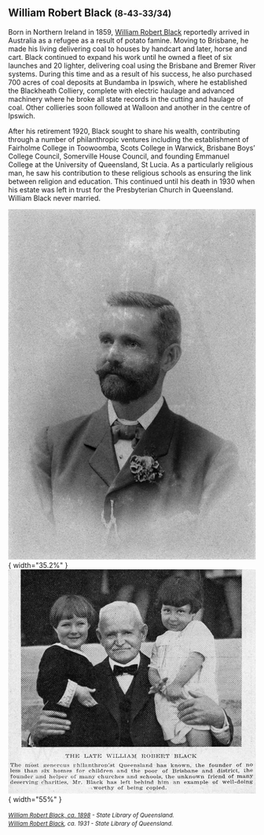 ## William Robert Black <small>(8‑43‑33/34)</small> 

<!-- 1859‑1930 -->

Born in Northern Ireland in 1859, [William Robert Black](https://adb.anu.edu.au/biography/black-william-robert-5254/text8853) reportedly arrived in Australia as a refugee as a result of potato famine. Moving to Brisbane, he made his living delivering coal to houses by handcart and later, horse and cart. Black continued to expand his work until he owned a fleet of six launches and 20 lighter, delivering coal using the Brisbane and Bremer River systems. During this time and as a result of his success, he also purchased 700 acres of coal deposits at Bundamba in Ipswich, where he established the Blackheath Colliery, complete with electric haulage and advanced machinery where he broke all state records in the cutting and haulage of coal. Other collieries soon followed at Walloon and another in the centre of Ipswich. 

After his retirement 1920, Black sought to share his wealth, contributing through a number of philanthropic ventures including the establishment of Fairholme College in Toowoomba, Scots College in Warwick, Brisbane Boys’ College Council, Somerville House Council, and founding Emmanuel College at the University of Queensland, St Lucia. As a particularly religious man, he saw his contribution to these religious schools as ensuring the link between religion and education. This continued until his death in 1930 when his estate was left in trust for the Presbyterian Church in Queensland. William Black never married.  

![William Robert Black, ca. 1898](../assets/william-robert-black-1898.jpg){ width="35.2%" } ![William Robert Black, ca. 1931](../assets/william-robert-black-1931.jpg){ width="55%" } 

*<small>[William Robert Black, ca. 1898](http://onesearch.slq.qld.gov.au/permalink/f/1upgmng/slq_alma21218186840002061) - State Library of Queensland. </small>* <br>
*<small>[William Robert Black](http://onesearch.slq.qld.gov.au/permalink/f/1upgmng/slq_digitool195043), ca. 1931 - State Library of Queensland. </small>*
